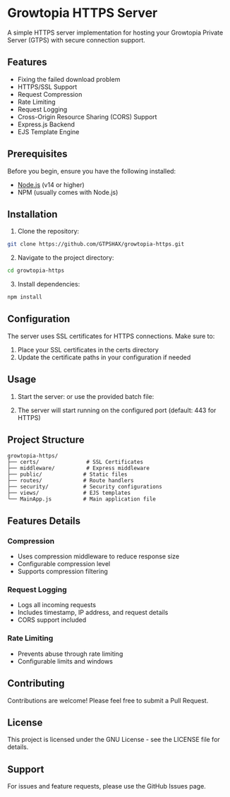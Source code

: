 # Growtopia HTTPS Server

A simple HTTPS server implementation for hosting your Growtopia Private Server (GTPS) with secure connection support.

## Features

- Fixing the failed download problem
- HTTPS/SSL Support
- Request Compression
- Rate Limiting
- Request Logging
- Cross-Origin Resource Sharing (CORS) Support
- Express.js Backend
- EJS Template Engine

## Prerequisites

Before you begin, ensure you have the following installed:
- [Node.js](https://nodejs.org/) (v14 or higher)
- NPM (usually comes with Node.js)

## Installation

1. Clone the repository:
```bash
git clone https://github.com/GTPSHAX/growtopia-https.git
```
2. Navigate to the project directory:
```bash
cd growtopia-https
```
3. Install dependencies:
```bash
npm install
```

## Configuration

The server uses SSL certificates for HTTPS connections. Make sure to:

1. Place your SSL certificates in the certs directory
2. Update the certificate paths in your configuration if needed

## Usage

1. Start the server:
or use the provided batch file:

2. The server will start running on the configured port (default: 443 for HTTPS)

## Project Structure
```plaintext
growtopia-https/
├── certs/               # SSL Certificates
├── middleware/          # Express middleware
├── public/             # Static files
├── routes/             # Route handlers
├── security/           # Security configurations
├── views/              # EJS templates
└── MainApp.js          # Main application file
 ```
 
## Features Details

### Compression

- Uses compression middleware to reduce response size
- Configurable compression level
- Supports compression filtering

### Request Logging

- Logs all incoming requests
- Includes timestamp, IP address, and request details
- CORS support included

### Rate Limiting

- Prevents abuse through rate limiting
- Configurable limits and windows

## Contributing

Contributions are welcome! Please feel free to submit a Pull Request.

## License

This project is licensed under the GNU License - see the LICENSE file for details.

## Support

For issues and feature requests, please use the GitHub Issues page.